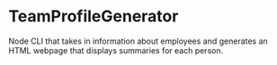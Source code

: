 # TeamProfileGenerator

Node CLI that takes in information about employees and generates an HTML webpage that displays summaries for each person.